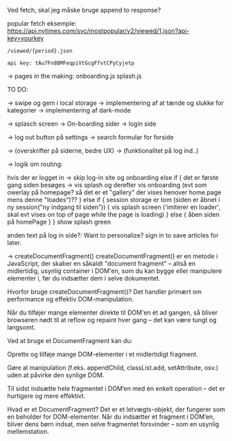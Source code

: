 Ved fetch, skal jeg måske bruge append to response?

popular fetch eksemple: https://api.nytimes.com/svc/mostpopular/v2/viewed/1.json?api-key=yourkey

	/viewed/{period}.json

    api key: tAu7Fn8BMFeqpiVtGcgFfvtCPyCyjetp



-> pages in the making:
                        onboarding.js
                        splash.js



TO DO:

-> swipe og gem i local storage
-> implementering af at tænde og slukke for kategorier
-> implementering af dark-mode

-> splasch screen
-> On-boarding sider
-> login side

-> log out button på settings
-> search formular for forside


-> (overskrifter på siderne, bedre UX)
-> (funktionalitet på log ind..)




-> logik om routing:

hvis der er logget in -> skip log-in site og onboarding
else if {
det er første gang siden besøges -> vis splash og derefter vis onboarding (evt som owerlay på homepage? så det er et "gallery" der vises henover home.page mens denne "loades")??
} else if {
 session storage er tom (siden er åbnet i ny session("ny indgang til siden")) {
    vis splash screen ('imiterer en loader', skal evt vises on top of page while the page is loading)
 }
 else {
    åben siden på homePage
 }
}
show splash green 















anden text på log in side?:
    Want to personalize? sign in to save articles for later.

->  createDocumentFragment()
createDocumentFragment() er en metode i JavaScript, der skaber en såkaldt "document fragment" – altså en midlertidig, usynlig container i DOM'en, som du kan bygge eller manipulere elementer i, før du indsætter dem i selve dokumentet.

Hvorfor bruge createDocumentFragment()?
Det handler primært om performance og effektiv DOM-manipulation.

Når du tilføjer mange elementer direkte til DOM'en ét ad gangen, så bliver browseren nødt til at reflow og repaint hver gang – det kan være tungt og langsomt.

Ved at bruge et DocumentFragment kan du:

Oprette og tilføje mange DOM-elementer i et midlertidigt fragment.

Gøre al manipulation (f.eks. appendChild, classList.add, setAttribute, osv.) uden at påvirke den synlige DOM.

Til sidst indsætte hele fragmentet i DOM’en med én enkelt operation – det er hurtigere og mere effektivt.

Hvad er et DocumentFragment?
Det er et letvægts-objekt, der fungerer som en beholder for DOM-elementer. Når du indsætter et fragment i DOM’en, bliver dens børn indsat, men selve fragmentet forsvinder – som en usynlig mellemstation.